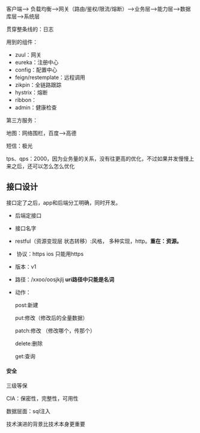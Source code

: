 客户端--> 负载均衡-->网关（路由/鉴权/限流/熔断）-->业务层-->能力层-->数据库层-->系统层

贯穿整条线的：日志



用到的组件：

* zuul：网关
* eureka：注册中心
*  config：配置中心
* feign/restemplate：远程调用
* zikpin：全链路跟踪
* hystrix：熔断
* ribbon：
* admin：健康检查



第三方服务：

地图：网络围栏，百度-->高德

短信：极光



tps、qps：2000，因为业务量的关系，没有往更高的优化，不过如果并发慢慢上来之后，还可以怎么怎么优化





## 接口设计

接口定了之后，app和后端分工明确，同时开发。

* 后端定接口
* 接口名字   



 * restful（资源变现层 状态转移）:风格，  多种实现，http。**重在：资源。**

 * ​    协议：https   ios 只能用https

 * 版本：v1

 * 路径：/xxoo/oosjkjlj    **uri路径中只能是名词**

 * 动作：

   post:新建

   put:修改（修改后的全量数据）

   patch:修改 （修改哪个，传那个）

   delete:删除

   get:查询 



#### 安全

三级等保

CIA：保密性，完整性，可用性



数据层面：sql注入







技术演进的背景比技术本身更重要




